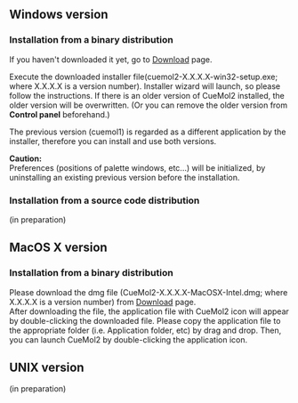 ## Windows version
### Installation from a binary distribution
If you haven't downloaded it yet, go to [Download](../../en/Download) page.

Execute the downloaded installer file(cuemol2-X.X.X.X-win32-setup.exe; where X.X.X.X is a version number).
Installer wizard will launch, so please follow the instructions.
If there is an older version of CueMol2 installed,
the older version will be overwritten.
(Or you can remove the older version from **Control panel** beforehand.)

The previous version (cuemol1) is regarded as a different application by the installer,
therefore you can install and use both versions.

**Caution:**<br />
Preferences (positions of palette windows, etc...) will be initialized,
by uninstalling an existing previous version before the installation. 

### Installation from a source code distribution
(in preparation)

## MacOS X version

### Installation from a binary distribution
Please download the dmg file (CueMol2-X.X.X.X-MacOSX-Intel.dmg; where X.X.X.X is a version number) from [Download](../../en/Download) page.<br />
After downloading the file, the application file with CueMol2 icon will appear by double-clicking the downloaded file.
Please copy the application file to the appropriate folder (i.e. Application folder, etc) by drag and drop.
Then, you can launch CueMol2 by double-clicking the application icon.


## UNIX version
(in preparation)
